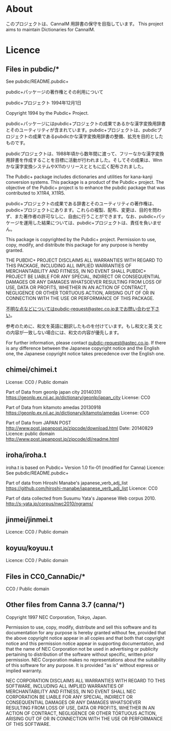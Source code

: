 # About
このプロジェクトは、CannaIM 用辞書の保守を目指しています。
This project aims to maintain Dictionaries for CannaIM.

# Licence
## Files in pubdic/*
See pubdic/README.pubdic+

pubdic+パッケージの著作権とその利用について

pubdic+プロジェクト
1994年12月1日

Copyright 1994 by the Pubdic+ Project.

pubdic+パッケージにはpubdic+プロジェクトの成果であるかな漢字変換用辞書
とそのユーティリティが含まれています。pubdic+プロジェクトは、pubdicプ
ロジェクトの成果であるpubdicかな漢字変換用辞書の整備、拡充を目的とした
ものです。

pubdicプロジェクトは、1988年頃から数年間に渡って、フリーなかな漢字変換
用辞書を作成することを目標に活動が行われました。そしてその成果は、Wnn
かな漢字変換システムやX11のリリースとともに広く配布されました。

The Pubdic+ package includes dictionaries and utilities for kana-kanji
conversion systems. This package is a product of the Pubdic+
project.  The objective of the Pubdic+ project is to enhance the
pubdic package that was contributed to X11R4, X11R5.

pubdic+プロジェクトの成果である辞書とそのユーティリティの著作権は、
pubdic+プロジェクトにあります。これらの複製、配布、変更は、目的を問わ
ず、また著作者の許可なしに、自由に行うことができます。なお、pubdic+パッ
ケージを運用した結果については、pubdic+プロジェクトは、責任を負いませ
ん。

This package is copyrighted by the Pubdic+ project. Permission to use,
copy, modify, and distribute this package for any purpose is hereby
granted.

THE PUBDIC+ PROJECT DISCLAIMS ALL WARRANTIES WITH REGARD TO THIS
PACKAGE, INCLUDING ALL IMPLIED WARRANTIES OF MERCHANTABILITY AND
FITNESS, IN NO EVENT SHALL PUBDIC+ PROJECT BE LIABLE FOR ANY SPECIAL,
INDIRECT OR CONSEQUENTIAL DAMAGES OR ANY DAMAGES WHATSOEVER RESULTING
FROM LOSS OF USE, DATA OR PROFITS, WHETHER IN AN ACTION OF CONTRACT,
NEGLIGENCE OR OTHER TORTUOUS ACTION, ARISING OUT OF OR IN CONNECTION
WITH THE USE OR PERFORMANCE OF THIS PACKAGE.

不明な点などについてはpubdic-request@astec.co.jpまでお問い合わせ下さい。

参考のために、和文を英語に翻訳したものを付けています。もし和文と英
文との内容が一致しない場合には、和文の内容が優先します。

For further information, please contact pubdic-request@astec.co.jp.
If there is any difference between the Japanese copyright notice and
the English one, the Japanese copyright notice takes precedence over
the English one.

## chimei/chimei.t
License: CC0 / Public domain

Part of Data from geonlp japan city 20140310
https://geonlp.ex.nii.ac.jp/dictionary/geonlp/japan_city
License: CC0

Part of Data from kitamoto amedas 20130918
https://geonlp.ex.nii.ac.jp/dictionary/kitamoto/amedas
License: CC0

Part of Data from JAPAN POST
http://www.post.japanpost.jp/zipcode/download.html
Date: 20140829
Licence: public domain
http://www.post.japanpost.jp/zipcode/dl/readme.html

## iroha/iroha.t
iroha.t is based on Pubdic+ Version 1.0 fix-01 (modified for Canna)
Licence: See pubdic/README.pubdic+

Part of data from Hiroshi Manabe's japanese_verb_adj_list
https://github.com/hiroshi-manabe/japanese_verb_adj_list
Licence: CC0

Part of data collected from Susumu Yata's Japanese Web corpus 2010.
http://s-yata.jp/corpus/nwc2010/ngrams/

## jinmei/jinmei.t
Licence: CC0 / Public domain

## koyuu/koyuu.t
Licence: CC0 / Public domain

## Files in CC0_CannaDic/*
CC0 / Public domain

## Other files from Canna 3.7 (canna/*)
 Copyright 1997 NEC Corporation, Tokyo, Japan.

 Permission to use, copy, modify, distribute and sell this software
 and its documentation for any purpose is hereby granted without
 fee, provided that the above copyright notice appear in all copies
 and that both that copyright notice and this permission notice
 appear in supporting documentation, and that the name of NEC
 Corporation not be used in advertising or publicity pertaining to
 distribution of the software without specific, written prior
 permission.  NEC Corporation makes no representations about the
 suitability of this software for any purpose.  It is provided
 "as is" without express or implied warranty.

 NEC CORPORATION DISCLAIMS ALL WARRANTIES WITH REGARD TO THIS SOFTWARE,
 INCLUDING ALL IMPLIED WARRANTIES OF MERCHANTABILITY AND FITNESS, IN 
 NO EVENT SHALL NEC CORPORATION BE LIABLE FOR ANY SPECIAL, INDIRECT OR
 CONSEQUENTIAL DAMAGES OR ANY DAMAGES WHATSOEVER RESULTING FROM LOSS OF 
 USE, DATA OR PROFITS, WHETHER IN AN ACTION OF CONTRACT, NEGLIGENCE OR 
 OTHER TORTUOUS ACTION, ARISING OUT OF OR IN CONNECTION WITH THE USE OR 
 PERFORMANCE OF THIS SOFTWARE. 


